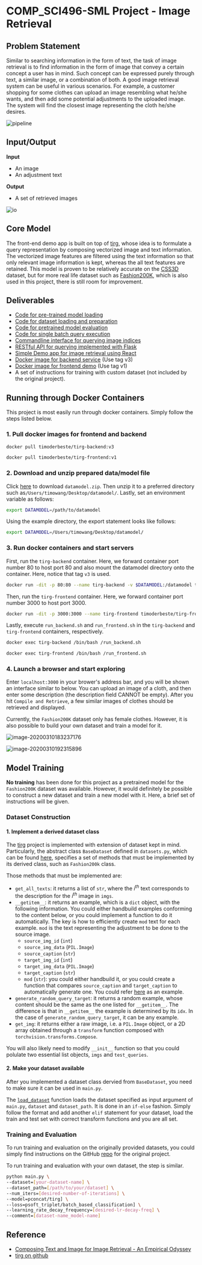 # COMP_SCI496-SML Project - Image Retrieval

## Problem Statement

Similar to searching information in the form of text, the task of image retrieval is to find information in the form of image that convey a certain concept a user has in mind. Such concept can be expressed purely through text, a similar image, or a combination of both. A good image retrieval system can be useful in various scenarios. For example, a customer shopping for some clothes can upload an image resembling what he/she wants, and then add some potential adjustments to the uploaded image. The system will find the closest image representing the cloth he/she desires.

![pipeline](images/pipeline.png)

## Input/Output

**Input**

- An image
- An adjustment text

**Output**

- A set of retrieved images

![io](images/io.png)

## Core Model

The front-end demo app is built on top of [tirg](https://github.com/google/tirg), whose idea is to formulate a query representation by composing vectorized image and text information. The vectorized image features are filtered using the text information so that only relevant image information is kept, whereas the all text features are retained. This model is proven to be relatively accurate on the [CSS3D](https://drive.google.com/file/d/1wPqMw-HKmXUG2qTgYBiTNUnjz83hA2tY/view) dataset, but for more real life dataset such as [Fashion200K](https://github.com/xthan/fashion-200k), which is also used in this project, there is still room for improvement.

## Deliverables

- [Code for pre-trained model loading](https://github.com/timoderbeste/comp_sci496-sml_homework/blob/848d9911fb2ce0d0cbfd483fe01d50c9abedff38/backend/query.py#L39)
- [Code for dataset loading and preparation](https://github.com/timoderbeste/comp_sci496-sml_homework/blob/848d9911fb2ce0d0cbfd483fe01d50c9abedff38/backend/query.py#L48)
- [Code for pretrained model evaluation](https://github.com/timoderbeste/comp_sci496-sml_homework/blob/master/backend/run_test.py#L11)
- [Code for single batch query execution](https://github.com/timoderbeste/comp_sci496-sml_homework/blob/848d9911fb2ce0d0cbfd483fe01d50c9abedff38/backend/query.py#L18)
- [Commandline interface for querying image indices](https://github.com/timoderbeste/comp_sci496-sml_homework/blob/848d9911fb2ce0d0cbfd483fe01d50c9abedff38/backend/query.py#L65)
- [RESTful API for querying implemented with Flask](https://github.com/timoderbeste/comp_sci496-sml_homework/blob/master/backend/query_service.py)
- [Simple Demo app for image retrieval using React](https://github.com/timoderbeste/comp_sci496-sml_homework/tree/master/frontend)
- [Docker image for backend service](https://hub.docker.com/repository/docker/timoderbeste/tirg-backend) (Use tag v3)
- [Docker image for frontend demo](https://hub.docker.com/repository/docker/timoderbeste/tirg-frontend) (Use tag v1)
- A set of instructions for training with custom dataset (not included by the original project).

## Running through Docker Containers

This project is most easily run through docker containers. Simply follow the steps listed below.

### 1. Pull docker images for frontend and backend

```bash
docker pull timoderbeste/tirg-backend:v3
```

```bash
docker pull timoderbeste/tirg-frontend:v1
```

### 2. Download and unzip prepared data/model file

Click [here](https://northwestern.box.com/s/2mhdtts9q2jef8681iqjew7db8ux5y21) to download `datamodel.zip`. Then unzip it to a preferred directory such as`/Users/timowang/Desktop/datamodel/`. Lastly, set an environment variable as follows:

```bash
export DATAMODEL=/path/to/datamodel
```

Using the example directory, the export statement looks like follows:

```bash
export DATAMODEL=/Users/timowang/Desktop/datamodel/
```

### 3. Run docker containers and start servers

First, run the `tirg-backend` container. Here, we forward container port number 80 to host port 80 and also mount the datamodel directory onto the container. Here, notice that tag `v3` is used. 

```bash
docker run -dit -p 80:80 --name tirg-backend -v $DATAMODEL:/datamodel timoderbeste/tirg-backend:v3 /bin/bash
```

Then, run the `tirg-frontend` container. Here, we forward container port number 3000 to host port 3000. 

```bash
docker run -dit -p 3000:3000 --name tirg-frontend timoderbeste/tirg-frontend:v1 /bin/bash
```

Lastly, execute `run_backend.sh` and `run_frontend.sh` in the `tirg-backend` and `tirg-frontend` containers, respectively. 

```bash
docker exec tirg-backend /bin/bash /run_backend.sh
```

```bash
docker exec tirg-frontend /bin/bash /run_frontend.sh
```

### 4. Launch a browser and start exploring

Enter `localhost:3000` in your brower's address bar, and you will be shown an interface similar to below. You can upload an image of a cloth, and then enter some description (the description field CANNOT be empty). After you hit `Compile and Retrieve`, a few similar images of clothes should be retrieved and displayed. 



Currently, the `Fashion200K` dataset only has female clothes. However, it is also possible to build your own dataset and train a model for it. 

![image-20200310183237176](images/demo1.png)

![image-20200310192315896](images/demo2.png)

## Model Training

**No training** has been done for this project as a pretrained model for the `Fashion200K` dataset was available. However, it would definitely be possible to construct a new dataset and train a new model with it. Here, a brief set of instructions will be given. 

### Dataset Construction

#### 1. Implement a derived dataset class

The [tirg](https://github.com/google/tirg) project is implemented with extension of dataset kept in mind. Particularly, the abstract class `BaseDataset` defined in `datasets.py`, which can be found [here](https://github.com/google/tirg/blob/4d9fb23511e34bc180cb7551e4414eb2f938fc84/datasets.py#L28), specifies a set of methods that must be implemented by its derived class, such as `Fashion200k` class.

Those methods that must be implemented are:

- `get_all_texts`: it returns a list of `str`, where the $i^{th}$ text corresponds to the description for the $i^{th}$ image in `imgs`. 
- `__getitem__`: it returns an example, which is a `dict` object, with the following information. You could either handbuild examples conforming to the content below, or you could implement a function to do it automatically. The key is how to efficiently create `mod` text for each example. `mod` is the text representing the adjustment to be done to the source image. 
  - `source_img_id`  (`int`)
  - `source_img_data`  (`PIL.Image`)
  - `source_caption`  (`str`)
  - `target_img_id`  (`int`)
  - `target_img_data` (`PIL.Image`)
  - `target_caption`  (`str`)
  - `mod` (`str`): you could either handbuild it, or you could create a function that compares `source_caption` and `target_caption` to automatically generate one. You could refer [here](https://github.com/google/tirg/blob/4d9fb23511e34bc180cb7551e4414eb2f938fc84/datasets.py#L364) as an example. 
- `generate_random_query_target`: it returns  a random example, whose content should be the same as the one listed for `__getitem__`. The difference is that in `__getitem__` the example is determined by its `idx`. In the case of `generate_random_query_target`, it can be any example. 
- `get_img`: it returns either a raw image, i.e. a `PIL.Image` object, or a 2D array obtained through a `transform` function composed with `torchvision.transforms.Compose`. 

You will also likely need to modify `__init__` function so that you could polulate two essential list objects, `imgs` and `test_queries`. 

#### 2. Make your dataset available

After you implemented a dataset class dervied from `BaseDataset`, you need to make sure it can be used in `main.py`. 

The [`load_dataset`](https://github.com/google/tirg/blob/4d9fb23511e34bc180cb7551e4414eb2f938fc84/main.py#L59) function loads the dataset specified as input argument of `main.py`, `dataset` and `dataset_path`. It is done in an `if-else` fashion. Simply follow the format and add another `elif` statement for your dataset, load the train and test set with correct transform functions and you are all set. 

### Training and Evaluation

To run training and evaluation on the originally provided datasets, you could simply find instructions on the GitHub [repo](https://github.com/google/tirg) for the original project. 

To run training and evaluation with your own dataset, the step is similar. 

```bash
python main.py \
--dataset=[your-dataset-name] \
--dataset_path=[/path/to/your/dataset] \
--num_iters=[desired-number-of-iterations] \
--model=pconcat/tirg] \
--loss=psoft_triplet/batch_based_classification] \
--learning_rate_decay_frequency=[desired-lr-decay-freq] \
--comment=[dataset-name_model-name]
```

## Reference

- [Composing Text and Image for Image Retrieval - An Empirical Odyssey](https://arxiv.org/abs/1812.07119)
- [tirg on github](https://github.com/google/tirg)